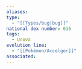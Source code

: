 ```yaml
---
aliases: 
type:
  - "[[Types/bug|bug]]"
national dex number: 616
tags:
  - Unova
evolution line:
  - "[[Pokémon/Accelgor]]"
associated: 
---
```

